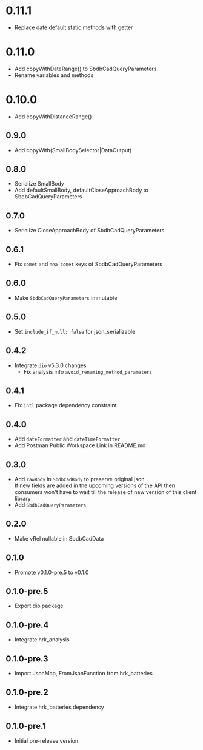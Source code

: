 # 0.11.1

- Replace date default static methods with getter

# 0.11.0

- Add copyWithDateRange() to SbdbCadQueryParameters
- Rename variables and methods

# 0.10.0

- Add copyWithDistanceRange()

## 0.9.0

- Add copyWith(SmallBodySelector|DataOutput)

## 0.8.0

- Serialize SmallBody
- Add defaultSmallBody, defaultCloseApproachBody to SbdbCadQueryParameters

## 0.7.0

- Serialize CloseApproachBody of SbdbCadQueryParameters

## 0.6.1

- Fix `comet` and `nea-comet` keys of SbdbCadQueryParameters

## 0.6.0

- Make `SbdbCadQueryParameters` immutable

## 0.5.0

- Set `include_if_null: false` for json_serializable

## 0.4.2

- Integrate `dio` v5.3.0 changes
  - Fix analysis info `avoid_renaming_method_parameters`

## 0.4.1

- Fix `intl` package dependency constraint

## 0.4.0

- Add `dateFormatter` and `dateTimeFormatter`
- Add Postman Public Workspace Link in README.md

## 0.3.0

- Add `rawBody` in `SbdbCadBody` to preserve original json  
  If new fields are added in the upcoming versions of the API then consumers 
  won't have to wait till the release of new version of this client library
- Add `SbdbCadQueryParameters`

## 0.2.0

- Make vRel nullable in SbdbCadData

## 0.1.0

- Promote v0.1.0-pre.5 to v0.1.0

## 0.1.0-pre.5

- Export dio package

## 0.1.0-pre.4

- Integrate hrk_analysis

## 0.1.0-pre.3

- Import JsonMap, FromJsonFunction from hrk_batteries

## 0.1.0-pre.2

- Integrate hrk_batteries dependency

## 0.1.0-pre.1

- Initial pre-release version.
